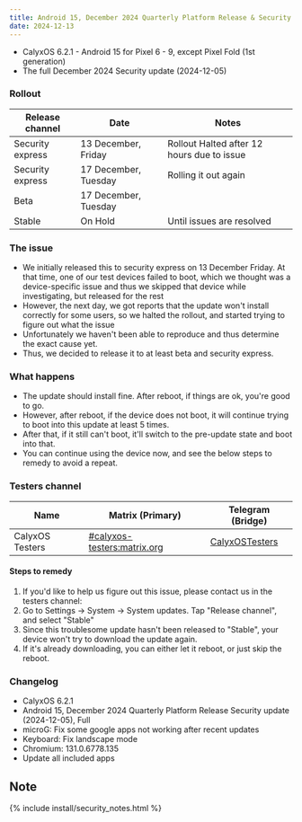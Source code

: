 ```yaml
---
title: Android 15, December 2024 Quarterly Platform Release & Security update
date: 2024-12-13
---
```


* CalyxOS 6.2.1 - Android 15 for Pixel 6 - 9, except Pixel Fold (1st generation)
* The full December 2024 Security update (2024-12-05)

### Rollout

| Release channel  | Date   | Notes |
| ---------------- | ------ | ------ |
| Security express | 13 December, Friday | Rollout Halted after 12 hours due to issue |
| Security express | 17 December, Tuesday | Rolling it out again |
| Beta | 17 December, Tuesday | |
| Stable | On Hold | Until issues are resolved |

### The issue
* We initially released this to security express on 13 December Friday. At that time, one of our test devices failed to boot, which we thought was a device-specific issue and thus we skipped that device while investigating, but released for the rest
* However, the next day, we got reports that the update won't install correctly for some users, so we halted the rollout, and started trying to figure out what the issue
* Unfortunately we haven't been able to reproduce and thus determine the exact cause yet.
* Thus, we decided to release it to at least beta and security express.

### What happens
* The update should install fine. After reboot, if things are ok, you're good to go.
* However, after reboot, if the device does not boot, it will continue trying to boot into this update at least 5 times.
* After that, if it still can't boot, it'll switch to the pre-update state and boot into that.
* You can continue using the device now, and see the below steps to remedy to avoid a repeat.

### Testers channel

| Name | Matrix (Primary) | Telegram (Bridge) |
| ---- | ------ | -------- |
| CalyxOS Testers | [#calyxos-testers:matrix.org](https://app.element.io/#/room/#calyxos-testers:matrix.org) | [CalyxOSTesters](https://t.me/CalyxOSTesters) |

#### Steps to remedy
1. If you'd like to help us figure out this issue, please contact us in the testers channel:
2. Go to Settings -> System -> System updates. Tap "Release channel", and select "Stable"
3. Since this troublesome update hasn't been released to "Stable", your device won't try to download the update again.
4. If it's already downloading, you can either let it reboot, or just skip the reboot.

### Changelog
* CalyxOS 6.2.1
* Android 15, December 2024 Quarterly Platform Release Security update (2024-12-05), Full
* microG: Fix some google apps not working after recent updates
* Keyboard: Fix landscape mode
* Chromium: 131.0.6778.135
* Update all included apps

## Note

{% include install/security_notes.html %}
